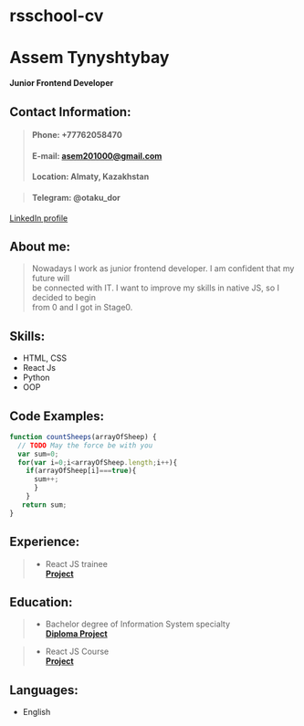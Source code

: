 # rsschool-cv
# Assem Tynyshtybay
**Junior Frontend Developer**

## Contact Information:

> #### Phone: +77762058470
> #### E-mail: asem201000@gmail.com
> #### Location: Almaty, Kazakhstan


> #### Telegram: @otaku_dor
[LinkedIn profile](https://www.linkedin.com/in/assem-tynyshtybay-1840b6207)

## About me:

> Nowadays I work as junior frontend developer. I am confident that my future will\
> be connected with IT. I want to improve my skills in native JS, so I decided to begin\
> from 0 and I got in Stage0.

## Skills:

* HTML, CSS
* React Js
* Python
* OOP

## Code Examples:

```javascript
function countSheeps(arrayOfSheep) {
  // TODO May the force be with you
  var sum=0;
  for(var i=0;i<arrayOfSheep.length;i++){
    if(arrayOfSheep[i]===true){
      sum++;
      }
    }
   return sum;
}
```

## Experience:

> * React JS trainee\
>   **[Project](https://github.com/assemtynyshtybay/Diploma)**

## Education:

> * Bachelor degree of Information System specialty\
>   **[Diploma Project](https://github.com/assemtynyshtybay/Diploma)**

> * React JS Course\
>   **[Project](https://github.com/assemtynyshtybay/job-qarastyr)**

## Languages:
* English
  
 
